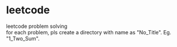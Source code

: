 # leetcode
leetcode problem solving  
for each problem, pls create a directory with name as "No_Title". Eg. "1_Two_Sum".  
